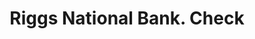 ---
doi: 10.7916/D8ZP5J5C
date_other: '1890'
date_other_textual: 1890-1899
form: printed ephemera
genre:
- Checks (bank checks)
name:
- Riggs National Bank
object_in_context_url: https://biggert.cul.columbia.edu/items/view/ave_biggert_00105
subject_hierarchical_geographic:
- Washington, District of Columbia, United States
subject_name:
- Riggs National Bank
title: Riggs National Bank. Check
sort_title: Riggs National Bank. Check
call_number: ave_biggert_00105
coordinates:
- 38.90472222222222,-77.01638888888888
pid: ave_biggert_00105
identifiers: ave_biggert_00105
permalink: /biggert/ave_biggert_00105/
layout: iiif-image-page
---